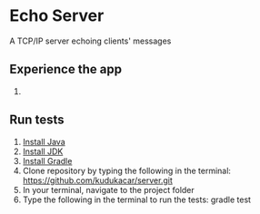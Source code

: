 # Echo Server
A TCP/IP server echoing clients' messages
 
## Experience the app
1. 
 
## Run tests
1. [Install Java](https://java.com/en/download/help/download_options.xml)
2. [Install JDK](https://www.oracle.com/java/technologies/javase-downloads.html)
3. [Install Gradle](https://gradle.org/install/)
4. Clone repository by typing the following in the terminal:  https://github.com/kudukacar/server.git
5. In your terminal, navigate to the project folder
6. Type the following in the terminal to run the tests: gradle test